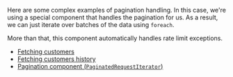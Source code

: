 Here are some complex examples of pagination handling. In this case, we're using a special component that handles the pagination for us.
As a result, we can just iterate over batches of the data using `foreach`.

More than that, this component automatically handles rate limit exceptions.

* [Fetching customers](example_customers_list.php)
* [Fetching customers history](example_customers_history.php)
* [Pagination component (`PaginatedRequestIterator`)](PaginatedRequestIterator.php)

